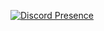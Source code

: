[![Discord Presence](https://lanyard.cnrad.dev/api/:id)](https://discord.com/users/738981890043805707)
